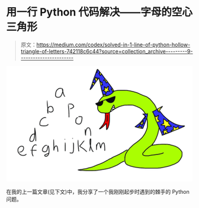 # 用一行 Python 代码解决——字母的空心三角形

> 原文：<https://medium.com/codex/solved-in-1-line-of-python-hollow-triangle-of-letters-742118c6c44?source=collection_archive---------9----------------------->

![](img/cd917bdb921bc441cb67ad5d808198bf.png)

在我的上一篇文章(见下文)中，我分享了一个我刚刚起步时遇到的棘手的 Python 问题。